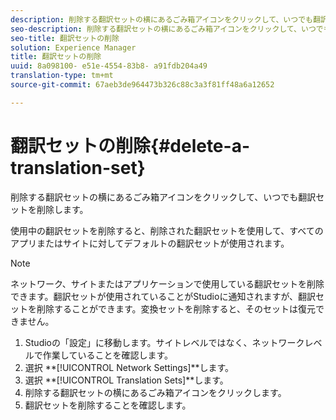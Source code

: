 ```yaml
---
description: 削除する翻訳セットの横にあるごみ箱アイコンをクリックして、いつでも翻訳セットを削除します。
seo-description: 削除する翻訳セットの横にあるごみ箱アイコンをクリックして、いつでも翻訳セットを削除します。
seo-title: 翻訳セットの削除
solution: Experience Manager
title: 翻訳セットの削除
uuid: 8a098100- e51e-4554-83b8- a91fdb204a49
translation-type: tm+mt
source-git-commit: 67aeb3de964473b326c88c3a3f81ff48a6a12652

---
```



# 翻訳セットの削除{#delete-a-translation-set}

削除する翻訳セットの横にあるごみ箱アイコンをクリックして、いつでも翻訳セットを削除します。

使用中の翻訳セットを削除すると、削除された翻訳セットを使用して、すべてのアプリまたはサイトに対してデフォルトの翻訳セットが使用されます。

>[!NOTE]
>
>ネットワーク、サイトまたはアプリケーションで使用している翻訳セットを削除できます。翻訳セットが使用されていることがStudioに通知されますが、翻訳セットを削除することができます。変換セットを削除すると、そのセットは復元できません。

1. Studioの「設定」に移動します。サイトレベルではなく、ネットワークレベルで作業していることを確認します。
1. 選択 **[!UICONTROL Network Settings]**します。
1. 選択 **[!UICONTROL Translation Sets]**します。
1. 削除する翻訳セットの横にあるごみ箱アイコンをクリックします。
1. 翻訳セットを削除することを確認します。
